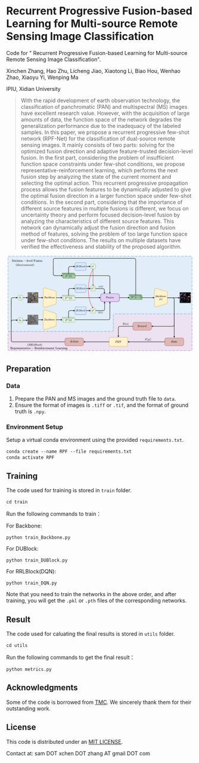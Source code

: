 # Recurrent Progressive Fusion-based Learning for Multi-source Remote Sensing Image Classification

Code for " Recurrent Progressive Fusion-based Learning for Multi-source Remote Sensing Image Classification".

Xinchen Zhang, Hao Zhu,  Licheng Jiao,  Xiaotong Li, Biao Hou, Wenhao Zhao, Xiaoyu Yi, Wenping Ma

IPIU, Xidian University

> With the rapid development of earth observation technology, the classification of panchromatic (PAN) and multispectral (MS) images have excellent research value. However, with the acquisition of large amounts of data, the function space of the network degrades the generalization performance due to the inadequacy of the labeled samples. In this paper, we propose a recurrent progressive few-shot network (RPF-Net) for the classification of dual-source remote sensing images. It mainly consists of two parts: solving for the optimized fusion direction and adaptive feature-trusted decision-level fusion. In the first part, considering the problem of insufficient function space constraints under few-shot conditions, we propose representative-reinforcement learning, which performs the next fusion step by analyzing the state of the current moment and selecting the optimal action. This recurrent progressive propagation process allows the fusion features to be dynamically adjusted to give the optimal fusion direction in a larger function space under few-shot conditions. In the second part, considering that the importance of different source features in multiple fusions is different, we focus on uncertainty theory and perform focused decision-level fusion by analyzing the characteristics of different source features. This network can dynamically adjust the fusion direction and fusion method of features, solving the problem of too large function space under few-shot conditions. The results on multiple datasets have verified the effectiveness and stability of the proposed algorithm.

![](./assets/net.png)

## Preparation

### Data

1. Prepare the PAN and MS images and the ground truth file to `data`.
2. Ensure the format of images is `.tiff` or `.tif`, and the format of ground truth is `.npy`.

### Environment Setup

Setup a virtual conda environment using the provided `requirements.txt`.

```
conda create --name RPF --file requirements.txt
conda activate RPF
```

## Training

The code used for training is stored in `train` folder.

```shell
cd train
```

Run the following commands to train：

For Backbone:

```
python train_Backbone.py
```

For DUBlock:

```
python train_DUBlock.py
```

For RRLBlock(DQN):

```
python train_DQN.py
```

Note that you need to train the networks in the above order, and after training, you will get the  `.pkl` or `.pth`  files of the corresponding networks.

## Result

The code used for caluating the final results is stored in `utils` folder.

```shell
cd utils
```

Run the following commands to get the final result：

```
python metrics.py
```

## Acknowledgments

Some of the code is borrowed from [TMC](https://github.com/hanmenghan/TMC). We sincerely thank them for their outstanding work.

## License

This code is distributed under an [MIT LICENSE](https://github.com/Cominclip/RPF-Net/blob/main/LICENSE.txt). 

Contact at: sam DOT xchen DOT zhang AT gmail DOT com

